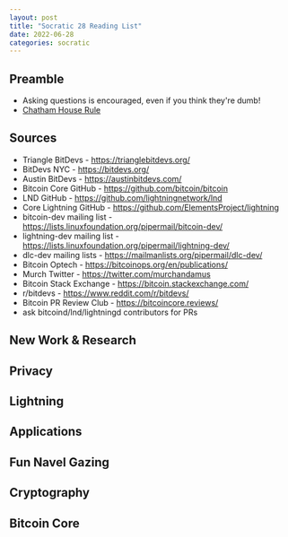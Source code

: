 ```yaml
---
layout: post
title: "Socratic 28 Reading List"
date: 2022-06-28
categories: socratic
---
```


## Preamble
- Asking questions is encouraged, even if you think they're dumb!
- [Chatham House Rule](https://www.chathamhouse.org/about-us/chatham-house-rule)

## Sources
- Triangle BitDevs - https://trianglebitdevs.org/
- BitDevs NYC - https://bitdevs.org/
- Austin BitDevs - https://austinbitdevs.com/
- Bitcoin Core GitHub - https://github.com/bitcoin/bitcoin
- LND GitHub - https://github.com/lightningnetwork/lnd
- Core Lightning GitHub - https://github.com/ElementsProject/lightning
- bitcoin-dev mailing list - https://lists.linuxfoundation.org/pipermail/bitcoin-dev/
- lightning-dev mailing list - https://lists.linuxfoundation.org/pipermail/lightning-dev/
- dlc-dev mailing lists - https://mailmanlists.org/pipermail/dlc-dev/
- Bitcoin Optech - https://bitcoinops.org/en/publications/
- Murch Twitter - https://twitter.com/murchandamus
- Bitcoin Stack Exchange - https://bitcoin.stackexchange.com/
- r/bitdevs - https://www.reddit.com/r/bitdevs/
- Bitcoin PR Review Club - https://bitcoincore.reviews/
- ask bitcoind/lnd/lightningd contributors for PRs

## New Work & Research
## Privacy
## Lightning
## Applications
## Fun Navel Gazing
## Cryptography
## Bitcoin Core
